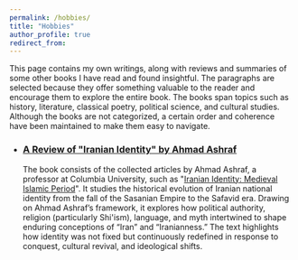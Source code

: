 ```yaml
---
permalink: /hobbies/
title: "Hobbies"
author_profile: true
redirect_from: 
---
```

This page contains my own writings, along with reviews and summaries of some other books I have read and found insightful. The paragraphs are selected because they offer something valuable to the reader and encourage them to explore the entire book. The books span topics such as history, literature, classical poetry, political science, and cultural studies. Although the books are not categorized, a certain order and coherence have been maintained to make them easy to navigate.

* ### [A Review of "Iranian Identity" by Ahmad Ashraf](/files/Iranian_Identity.pdf)
  The book consists of the collected articles by Ahmad Ashraf, a professor at Columbia University, such as "[Iranian Identity: Medieval Islamic Period](https://www.iranicaonline.org/articles/iranian-identity-iii-medieval-islamic-period)". It studies the historical evolution of Iranian national identity from the fall of the Sasanian Empire to the Safavid era. Drawing on Ahmad Ashraf’s framework, it explores how political authority, religion (particularly Shi'ism), language, and myth intertwined to shape enduring conceptions of “Iran” and “Iranianness.” The text highlights how identity was not fixed but continuously redefined in response to conquest, cultural revival, and ideological shifts.

